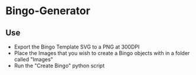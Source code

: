 # Bingo-Generator

## Use
- Export the Bingo Template SVG to a PNG at 300DPI
- Place the Images that you wish to create a Bingo objects with in a folder called "Images"
- Run the "Create Bingo" python script
